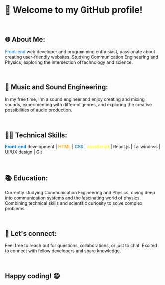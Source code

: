 


# 👋 Welcome to my GitHub profile!

</br>

## 🌐 About Me:

<span style="color: #0078D7;"> Front-end </span> web developer and programming enthusiast, passionate about creating user-friendly websites. Studying Communication Engineering and Physics, exploring the intersection of technology and science.

</br>
  

## 🎵 Music and Sound Engineering:

In my free time, I'm a sound engineer and enjoy creating and mixing sounds, experimenting with different genres, and exploring the creative possibilities of audio production.

</br>
  

## 👨‍💻 Technical Skills:

<span style="color: #0078D7; font-weight: bold;">Front-end</span> development | <span style="color: orange; font-weight: 500;">HTML</span> | <span style="color: #0078D7; font-weight: 500;">CSS</span> | <span style="color: yellow; font-weight: 500;">JavaScript</span> | React.js | Tailwindcss | UI/UX design | Git

</br>
  

## 📚 Education:

Currently studying Communication Engineering and Physics, diving deep into communication systems and the fascinating world of physics. Combining technical skills and scientific curiosity to solve complex problems.

</br>
  

## 🌟 Let's connect:

Feel free to reach out for questions, collaborations, or just to chat. Excited to connect with fellow developers and share knowledge.

</br>
  

## Happy coding! 😄
